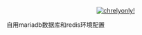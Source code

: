 
<p align="center">
  <a href="https://nginx-3.frp.chrelyonly.cn" target="_blank">
    <img alt="chrelyonly!" src="https://nginx-3.frp.chrelyonly.cn/moe-counter-api/@chrelyonly?name=chrelyonly&theme=rule34&padding=7&offset=0&align=top&scale=1&pixelated=1&darkmode=auto">
  </a>
</p>

自用mariadb数据库和redis环境配置
